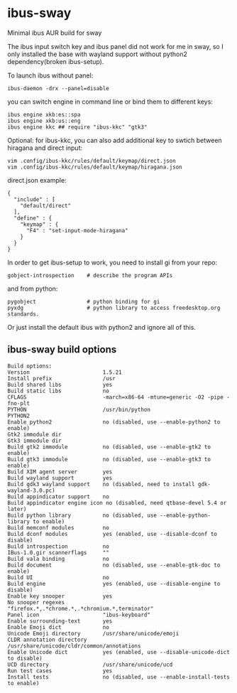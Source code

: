 # ibus-sway

Minimal ibus AUR build for sway 

The ibus input switch key and ibus panel did not work for me in sway, so I only installed
the base with wayland support without python2 dependency(broken ibus-setup).

To launch ibus without panel:

	ibus-daemon -drx --panel=disable

you can switch engine in command line or bind them to different keys:

	ibus engine xkb:es::spa
	ibus engine xkb:us::eng
	ibus engine kkc ## require "ibus-kkc" "gtk3"

Optional: for ibus-kkc, you can also add additional key to swtich between hiragana and direct input:

	vim .config/ibus-kkc/rules/default/keymap/direct.json
	vim .config/ibus-kkc/rules/default/keymap/hiragana.json

direct.json example:

	{
	  "include" : [
	    "default/direct"
	  ],
	  "define" : {
	    "keymap" : {
	      "F4" : "set-input-mode-hiragana"
	    }
	  }
	}

In order to get ibus-setup to work, you need to install gi from your repo:

	gobject-introspection    # describe the program APIs 

and from python:

	pygobject                # python binding for gi
	pyxdg                    # python library to access freedesktop.org standards. 

Or just install the default ibus with python2 and ignore all of this.


## ibus-sway build options

	Build options:
	Version                       1.5.21
	Install prefix                /usr
	Build shared libs             yes
	Build static libs             no
	CFLAGS                        -march=x86-64 -mtune=generic -O2 -pipe -fno-plt
	PYTHON                        /usr/bin/python
	PYTHON2
	Enable python2                no (disabled, use --enable-python2 to enable)
	Gtk2 immodule dir
	Gtk3 immodule dir
	Build gtk2 immodule           no (disabled, use --enable-gtk2 to enable)
	Build gtk3 immodule           no (disabled, use --enable-gtk3 to enable)
	Build XIM agent server        yes
	Build wayland support         yes
	Build gdk3 wayland support    no (disabled, need to install gdk-wayland-3.0.pc)
	Build appindicator support    no
	Build appindicator engine icon no (disabled, need qtbase-devel 5.4 or later)
	Build python library          no (disabled, use --enable-python-library to enable)
	Build memconf modules         no
	Build dconf modules           yes (enabled, use --disable-dconf to disable)
	Build introspection           no
	IBus-1.0.gir scannerflags     ""
	Build vala binding            no
	Build document                no (disabled, use --enable-gtk-doc to enable)
	Build UI                      no
	Build engine                  yes (enabled, use --disable-engine to disable)
	Enable key snooper            yes
	No snooper regexes            "firefox.*,.*chrome.*,.*chromium.*,terminator"
	Panel icon                    "ibus-keyboard"
	Enable surrounding-text       yes
	Enable Emoji dict             no
	Unicode Emoji directory       /usr/share/unicode/emoji
	CLDR annotation directory     /usr/share/unicode/cldr/common/annotations
	Enable Unicode dict           yes (enabled, use --disable-unicode-dict to disable)
	UCD directory                 /usr/share/unicode/ucd
	Run test cases                yes
	Install tests                 no (disabled, use --enable-install-tests to enable)

